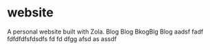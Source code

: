 # website

A personal website built with Zola.
Blog Blog BkogBlg
Blog
aadsf
fadf
fdfdfdfsfdsdfs
fd
fd
dfgg
afsd
as
assdf
